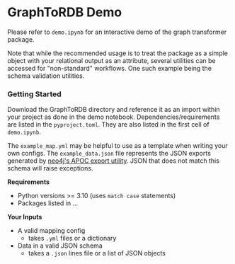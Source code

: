 # GraphToRDB Demo

Please refer to `demo.ipynb` for an interactive demo of the graph transformer package.

Note that while the recommended usage is to treat the package as a simple object with your relational output as an attribute, 
several utilities can be accessed for "non-standard" workflows. One such example being the schema validation utilities.  

### Getting Started
Download the GraphToRDB directory and reference it as an import within your project as done in the demo notebook. Dependencies/requirements are listed in the `pyproject.toml`. They are also listed in the first cell of `demo.ipynb`.

The `example_map.yml` may be helpful to use as a template when writing your own configs. The `example_data.json` file represents the JSON exports generated by [neo4j's APOC export utility](https://neo4j.com/labs/apoc/4.1/export/json/). JSON that does not match this schema will raise exceptions.  

**Requirements**
* Python versions >= 3.10 (uses `match case` statements)
* Packages listed in ...

**Your Inputs**
* A valid mapping config
    - takes `.yml` files or a dictionary
* Data in a valid JSON schema
    - takes a `.json` lines file or a list of JSON objects